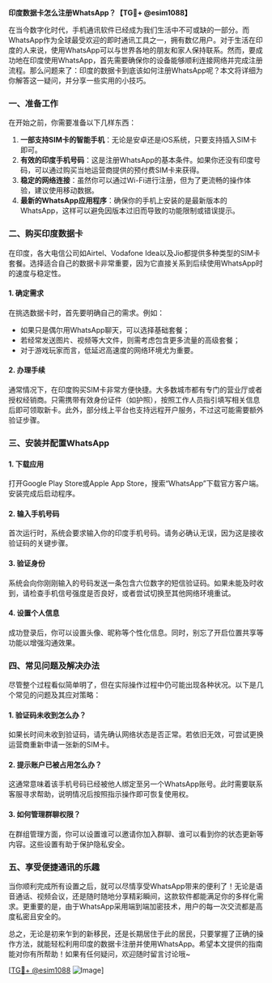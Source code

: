 **印度数据卡怎么注册WhatsApp？【TG💪+ @esim1088】**

在当今数字化时代，手机通讯软件已经成为我们生活中不可或缺的一部分。而WhatsApp作为全球最受欢迎的即时通讯工具之一，拥有数亿用户。对于生活在印度的人来说，使用WhatsApp可以与世界各地的朋友和家人保持联系。然而，要成功地在印度使用WhatsApp，首先需要确保你的设备能够顺利连接网络并完成注册流程。那么问题来了：印度的数据卡到底该如何注册WhatsApp呢？本文将详细为你解答这一疑问，并分享一些实用的小技巧。

### 一、准备工作

在开始之前，你需要准备以下几样东西：

1. **一部支持SIM卡的智能手机**：无论是安卓还是iOS系统，只要支持插入SIM卡即可。
2. **有效的印度手机号码**：这是注册WhatsApp的基本条件。如果你还没有印度号码，可以通过购买当地运营商提供的预付费SIM卡来获得。
3. **稳定的网络连接**：虽然你可以通过Wi-Fi进行注册，但为了更流畅的操作体验，建议使用移动数据。
4. **最新的WhatsApp应用程序**：确保你的手机上安装的是最新版本的WhatsApp，这样可以避免因版本过旧而导致的功能限制或错误提示。

### 二、购买印度数据卡

在印度，各大电信公司如Airtel、Vodafone Idea以及Jio都提供多种类型的SIM卡套餐。选择适合自己的数据卡非常重要，因为它直接关系到后续使用WhatsApp时的速度与稳定性。

#### 1. 确定需求
在挑选数据卡时，首先要明确自己的需求。例如：
- 如果只是偶尔用WhatsApp聊天，可以选择基础套餐；
- 若经常发送图片、视频等大文件，则需考虑包含更多流量的高级套餐；
- 对于游戏玩家而言，低延迟高速度的网络环境尤为重要。

#### 2. 办理手续
通常情况下，在印度购买SIM卡非常方便快捷。大多数城市都有专门的营业厅或者授权经销商。只需携带有效身份证件（如护照），按照工作人员指引填写相关信息后即可领取新卡。此外，部分线上平台也支持远程开户服务，不过这可能需要额外验证步骤。

### 三、安装并配置WhatsApp

#### 1. 下载应用
打开Google Play Store或Apple App Store，搜索“WhatsApp”下载官方客户端。安装完成后启动程序。

#### 2. 输入手机号码
首次运行时，系统会要求输入你的印度手机号码。请务必确认无误，因为这是接收验证码的关键步骤。

#### 3. 验证身份
系统会向你刚刚输入的号码发送一条包含六位数字的短信验证码。如果未能及时收到，请检查手机信号强度是否良好，或者尝试切换至其他网络环境重试。

#### 4. 设置个人信息
成功登录后，你可以设置头像、昵称等个性化信息。同时，别忘了开启位置共享等功能以增强沟通效果。

### 四、常见问题及解决办法

尽管整个过程看似简单明了，但在实际操作过程中仍可能出现各种状况。以下是几个常见的问题及其应对策略：

#### 1. 验证码未收到怎么办？
如果长时间未收到验证码，请先确认网络状态是否正常。若依旧无效，可尝试更换运营商重新申请一张新的SIM卡。

#### 2. 提示账户已被占用怎么办？
这通常意味着该手机号码已经被他人绑定至另一个WhatsApp账号。此时需要联系客服寻求帮助，说明情况后按照指示操作即可恢复使用权。

#### 3. 如何管理群聊权限？
在群组管理方面，你可以设置谁可以邀请你加入群聊、谁可以看到你的状态更新等内容。这些设置有助于保护隐私安全。

### 五、享受便捷通讯的乐趣

当你顺利完成所有设置之后，就可以尽情享受WhatsApp带来的便利了！无论是语音通话、视频会议，还是随时随地分享精彩瞬间，这款软件都能满足你的多样化需求。更重要的是，由于WhatsApp采用端到端加密技术，用户的每一次交流都是高度私密且安全的。

总之，无论是初来乍到的新移民，还是长期居住于此的居民，只要掌握了正确的操作方法，就能轻松利用印度的数据卡注册并使用WhatsApp。希望本文提供的指南能对你有所帮助！如果有任何疑问，欢迎随时留言讨论哦~

[[TG💪+ @esim1088](https://t.me/s/esim1088) ![Image](https://i.postimg.cc/4NQfJmqS/Snipaste-2025-05-13-00-14-12.png)]